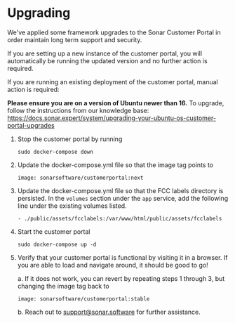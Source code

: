 # Upgrading
We've applied some framework upgrades to the Sonar Customer Portal in order maintain long term support and security.

If you are setting up a new instance of the customer portal, you will automatically be running the updated version and no further action is required.


If you are running an existing deployment of the customer portal, manual action is required:

**Please ensure you are on a version of Ubuntu newer than 16.**
To upgrade, follow the instructions from our knowledge base:
https://docs.sonar.expert/system/upgrading-your-ubuntu-os-customer-portal-upgrades

1. Stop the customer portal by running
	```
	sudo docker-compose down
	```

2. Update the docker-compose.yml file so that
	the image tag points to
	```
	image: sonarsoftware/customerportal:next
	```

3. Update the docker-compose.yml file so that the FCC labels directory is persisted.  In the `volumes` section under the `app` service, add the following line under the existing volumes listed.
	```
	- ./public/assets/fcclabels:/var/www/html/public/assets/fcclabels
	```

4. Start the customer portal
	```
	sudo docker-compose up -d
	```
4. Verify that your customer portal is functional by visiting it in a browser. If you are able to load and navigate around, it should be good to go!

	a. If it does not work, you can revert by repeating steps 1 through 3, but changing the image tag back to 
	```
	image: sonarsoftware/customerportal:stable
	```
	b. Reach out to support@sonar.software for further assistance.

